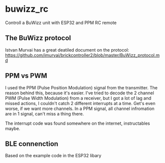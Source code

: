 # buwizz_rc
Controll a BuWizz unit with ESP32 and PPM RC remote

## The BuWizz protocol
Istvan Murvai has a great deatiled document on the protocol:
https://github.com/imurvai/brickcontroller2/blob/master/BuWizz_protocol.md

## PPM vs PWM
I used the PPM (Pulse Position Modulation) signal from the transmitter.
The reason behind this, because it's easier. I've tried to decode the 2 channel PWM (Pulse Width Modulation) from a receiver, but I got a lot of lag and missed actions, I couldn't catch 2 different interrupts at a time.
Get's even worse, if we want more channels.
In a PPM signal, all channel infromation are in 1 signal, can't miss a thing there.

The interrupt code was found somewhere on the internet, instructables maybe.

## BLE connenction
Based on the example code in the ESP32 libary
